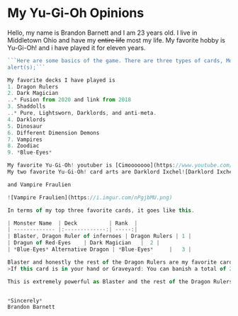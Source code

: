 
# **My Yu-Gi-Oh Opinions**

Hello, my name is Brandon Barnett and I am 23 years old.  I live in Middletown Ohio and have my ~~entire life~~ most my life.
My favorite hobby is Yu-Gi-Oh! and i have played it for eleven years. 
```javascript
```Here are some basics of the game. There are three types of cards, Monsters, Spells and Traps. Monsters have multiple different versions such as normal, effect, ritual, fusion, synchro, xyz, pendulum, amd link.";
alert(s);```

My favorite decks I have played is
1. Dragon Rulers
2. Dark Magician
..* Fusion from 2020 and link from 2018
3. Shaddolls
..* Pure, Lightsworn, Darklords, and anti-meta.
4. Darklords
5. Dinosaur
6. Different Dimension Demons
7. Vampires 
8. Zoodiac
9. *Blue-Eyes*

My favorite Yu-Gi-Oh! youtuber is [Cimooooooo](https://www.youtube.com/channel/UCrEMDvUyGV1p66Vf5P0O1pg)
My two favorite Yu-Gi-Oh! card arts are Darklord Ixchel![Darklord Ixchel](https://images-wixmp-ed30a86b8c4ca887773594c2.wixmp.com/f/e5cdeafc-dfb9-449a-b254-0a0f947dfbde/daj3vgk-11379ed5-8578-4271-a809-2bec45853924.png?token=eyJ0eXAiOiJKV1QiLCJhbGciOiJIUzI1NiJ9.eyJzdWIiOiJ1cm46YXBwOjdlMGQxODg5ODIyNjQzNzNhNWYwZDQxNWVhMGQyNmUwIiwiaXNzIjoidXJuOmFwcDo3ZTBkMTg4OTgyMjY0MzczYTVmMGQ0MTVlYTBkMjZlMCIsIm9iaiI6W1t7InBhdGgiOiJcL2ZcL2U1Y2RlYWZjLWRmYjktNDQ5YS1iMjU0LTBhMGY5NDdkZmJkZVwvZGFqM3Znay0xMTM3OWVkNS04NTc4LTQyNzEtYTgwOS0yYmVjNDU4NTM5MjQucG5nIn1dXSwiYXVkIjpbInVybjpzZXJ2aWNlOmZpbGUuZG93bmxvYWQiXX0.pJULhPRzDpHmDtmcB6_vBwQLJxLqaY_SkarespVlK0E) 

and Vampire Fraulien 

![Vampire Fraulien](https://i.imgur.com/nPgjbMU.png)

In terms of my top three favorite cards, it goes like this.

| Monster Name  | Deck          | Rank  |
| ------------- |:-------------:| -----:|
| Blaster, Dragon Ruler of infernoes | Dragon Rulers | 1 |
| Dragun of Red-Eyes    | Dark Magician   |  2 |
| *Blue-Eyes* Alternative Dragon | *Blue-Eyes*     |   3 |

Blaster and honestly the rest of the Dragon Rulers are my favorite card is because how broken they are. Blaster effect is
>If this card is in your hand or Graveyard: You can banish a total of 2 FIRE and/or Dragon-Type monsters from your hand and/or Graveyard, except this card; Special Summon this card. During your opponent's End Phase, if this card was Special Summoned: Return it to the hand. You can discard this card and 1 FIRE monster to the Graveyard, then target 1 card on the field; destroy that target. If this card is banished: You can add 1 FIRE Dragon-Type monster from your Deck to your hand. You can only use 1 "Blaster, Dragon Ruler of Infernos" effect per turn, and only once that turn.

This is extremely powerful as Blaster and the rest of the Dragon Rulers have very similar effects as they all use Dragons and the element of monster they are to summon themselves. That and with them having baby versions to summon them make them extremely powerful.


*Sincerely*
Brandon Barnett

